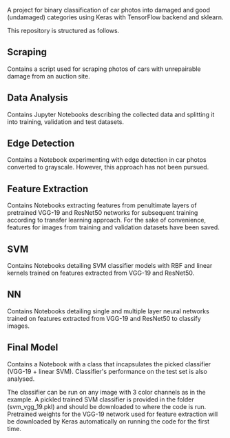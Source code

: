 A project for binary classification of car photos into damaged and good (undamaged) categories using Keras with TensorFlow backend and sklearn.

This repository is structured as follows.

Scraping
--------

Contains a script used for scraping photos of cars with unrepairable damage from an auction site.

Data Analysis
-------------

Contains Jupyter Notebooks describing the collected data and splitting it into training, validation and test datasets.

Edge Detection
--------------

Contains a Notebook experimenting with edge detection in car photos converted to grayscale. However, this approach has not been pursued.

Feature Extraction
------------------

Contains Notebooks extracting features from penultimate layers of pretrained VGG-19 and ResNet50 networks for subsequent training according to transfer learning approach. For the sake of convenience, features for images from training and validation datasets have been saved.

SVM
---

Contains Notebooks detailing SVM classifier models with RBF and linear kernels trained on features extracted from VGG-19 and ResNet50.

NN
--

Contains Notebooks detailing single and multiple layer neural networks trained on features extracted from VGG-19 and ResNet50 to classify images.

Final Model
-----------

Contains a Notebook with a class that incapsulates the picked classifier (VGG-19 + linear SVM). Classifier's performance on the test set is also analysed. 

The classifier can be run on any image with 3 color channels as in the example. A pickled trained SVM classifier is provided in the folder (svm_vgg_19.pkl) and should be downloaded to where the code is run. Pretrained weights for the VGG-19 network used for feature extraction will be downloaded by Keras automatically on running the code for the first time.
